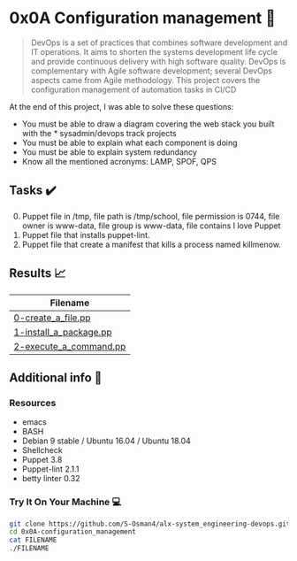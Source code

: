 # 0x0A Configuration management :wrench:

> DevOps is a set of practices that combines software development and IT operations. It aims to shorten the systems development life cycle and provide continuous delivery with high software quality. DevOps is complementary with Agile software development; several DevOps aspects came from Agile methodology. This project covers the configuration management of automation tasks in CI/CD

At the end of this project, I was able to solve these questions:

* You must be able to draw a diagram covering the web stack you built with the * sysadmin/devops track projects
* You must be able to explain what each component is doing
* You must be able to explain system redundancy
* Know all the mentioned acronyms: LAMP, SPOF, QPS


## Tasks :heavy_check_mark:

0. Puppet file in /tmp, file path is /tmp/school, file permission is 0744, file owner is www-data, file group is www-data, file contains I love Puppet
1. Puppet file that installs puppet-lint.
2. Puppet file that create a manifest that kills a process named killmenow.



## Results :chart_with_upwards_trend:

| Filename |
| ------ |
| [0-create_a_file.pp](./0-create_a_file.pp)|
| [1-install_a_package.pp](./1-install_a_package.pp)|
| [2-execute_a_command.pp](./2-execute_a_command.pp)|


## Additional info :construction:
### Resources

- emacs
- BASH
- Debian 9 stable / Ubuntu 16.04 / Ubuntu 18.04 
- Shellcheck
- Puppet 3.8
- Puppet-lint 2.1.1
- betty linter 0.32

### Try It On Your Machine :computer:
```bash
git clone https://github.com/S-Osman4/alx-system_engineering-devops.git
cd 0x0A-configuration_management
cat FILENAME
./FILENAME
```
